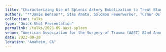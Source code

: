 ```yaml
---
title: "Characterizing Use of Splenic Artery Embolization to Treat Blunt Splenic Injury: Who Benefits?"
authors: "**Jamie Benson**, Stas Amato, Solomon Feuerwerker, Turner Osler, David Hosmer, Amanda Galenkamp, Gary An, Ajai Malhotra"
collection: talks
type: "Quick-Shot Presentation"
permalink: /talks/2023-09-aast-spleen
venue: "American Association for the Surgery of Trauma (AAST) 82nd Annual Meeting"
date: 2023-09-20
location: "Anaheim, CA"
---
```

